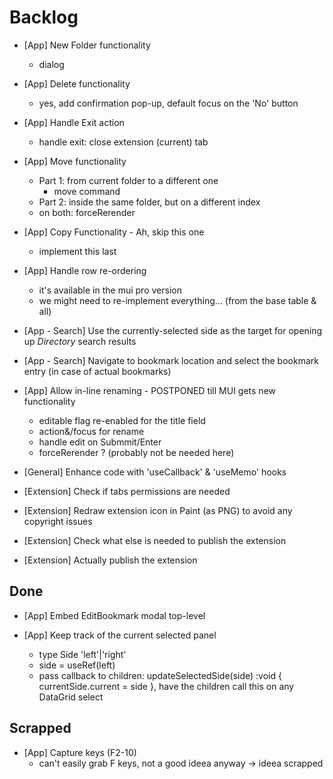 # Backlog

- [App] New Folder functionality

  - dialog

- [App] Delete functionality

  - yes, add confirmation pop-up, default focus on the 'No' button

- [App] Handle Exit action

  - handle exit: close extension (current) tab

- [App] Move functionality

  - Part 1: from current folder to a different one
    - move command
  - Part 2: inside the same folder, but on a different index

  * on both: forceRerender

- [App] Copy Functionality - Ah, skip this one

  - implement this last

- [App] Handle row re-ordering

  - it's available in the mui pro version
  - we might need to re-implement everything... (from the base table & all)

- [App - Search] Use the currently-selected side as the target for opening up _Directory_ search results
- [App - Search] Navigate to bookmark location and select the bookmark entry (in case of actual bookmarks)

- [App] Allow in-line renaming - POSTPONED till MUI gets new functionality

  - editable flag re-enabled for the title field
  - action&/focus for rename
  - handle edit on Submmit/Enter

  * forceRerender ? (probably not be needed here)

- [General] Enhance code with 'useCallback' & 'useMemo' hooks
- [Extension] Check if tabs permissions are needed
- [Extension] Redraw extension icon in Paint (as PNG) to avoid any copyright issues
- [Extension] Check what else is needed to publish the extension
- [Extension] Actually publish the extension

## Done

- [App] Embed EditBookmark modal top-level

- [App] Keep track of the current selected panel
  - type Side 'left'|'right'
  - side = useRef<Side>(left)
  - pass callback to children: updateSelectedSide(side) :void { currentSide.current = side }, have the children call this on any DataGrid select

## Scrapped

- [App] Capture keys (F2-10)
  - can't easily grab F keys, not a good ideea anyway -> ideea scrapped
